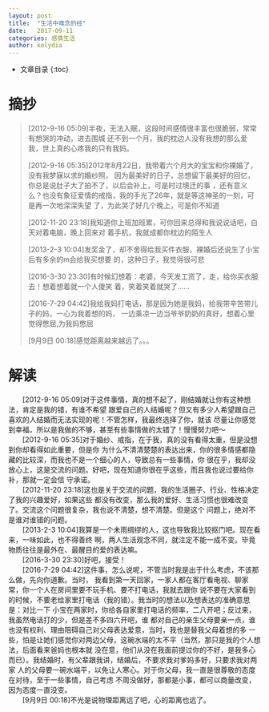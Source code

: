 ```yaml
---
layout: post
title:  "生活中难念的经"
date:   2017-09-11
categories: 感情生活
author: kelydia
---
```

* 文章目录
{:toc}
# 摘抄
> [2012-9-16 05:09]半夜，无法入眠，这段时间感情很丰富也很脆弱，常常有想哭的冲动，进去围城
还不到一个月，我的枕边人没有我想的那么爱我，世上真的心疼我的只有我妈。 ​​​​
>
> [2012-9-16 05:35]2012年8月22日，我带着六个月大的宝宝和你裸婚了，没有我梦寐以求的婚纱照，
因为最美好的日子，总想留下最美好的回忆，你总是说肚子大了拍不了，以后会补上，可是时过境迁的事
，还有意义么？也没有象征爱情的戒指，我的手光了26年，就是等这神圣的一刻，可是再一次地深深失望
了，为此哭了好几个晚上，可是你不知道
>
> [2012-11-20 23:18]我知道你上班加班累，可你回来总得和我说说话吧，白天对着电脑，晚上回来对
着手机，我就成都你枕边的陌生人 
>
> [2013-2-3 10:04]发奖金了，却不舍得给我买件衣服，裸婚后还说生了小宝后有多余的m会给我买想要
的，这种日子，我觉得很可悲
>
> [2016-3-30 23:30]有时候幻想着：老婆，今天发工资了，走，给你买衣服去！想着想着就一个人傻笑
着，笑着笑着就哭了…… ​​​​
>
> [2016-7-29 04:42]我给我妈打电话，那是因为她是我妈，给我带辛苦带儿子的妈，一心为我着想的妈，
一边乘凉一边当爷爷奶奶的真好，想着心里觉得憋屈,为我妈憋屈
>
> [9月9日 00:18]感觉距离越来越远了。。。

# 解读
　　[2012-9-16 05:09]对于这件事情，真的想不起了，刚结婚就让你有这种想法，肯定是我的错，有谁不希望
跟爱自己的人结婚呢？但又有多少人希望跟自己喜欢的人结婚而无法实现的呢！不管怎样，我最终选择了你，就该
尽量让你感觉到幸福，所以是我做的不够，甚至有些事情做的太错了！慢慢努力吧～
<br/>
　　[2012-9-16 05:35]对于婚纱、戒指，在于我，真的没有看得太重，但是没想到你却看得如此重要，但是你
为什么不清清楚楚的表达出来，你的很多情感都隐藏的比较深，而我也不是一个细心的人，导致总有一些事情，你
很在乎，我却没放心上，这是交流的问题。好吧，现在知道你很在乎这些，而且我也说过要给你补，那就一定会信
守承诺。　
<br/>
　　[2012-11-20 23:18]这也是关于交流的问题，我的生活圈子、行业、性格决定了我的兴趣爱好，如果这些
都没有改变，那么我的爱好、生活习惯也很难改变了。交流这个问题很复杂，我也说不清楚，想不清楚。但是这个
问题上，绝对不是谁对谁错的问题。
<br/>
　　[2013-2-3 10:04]我算是一个未雨绸缪的人，这也导致我比较抠门吧。现在看来，一味如此，也不得善终
啊，两人生活观念不同，就注定不能一成不变。毕竟物质往往是最外在、最醒目的爱的表达嘛。
<br/>
　　[2016-3-30 23:30]好吧，接受！
<br/>
　　[2016-7-29 04:42]这件事，怎么说呢，不管当时我是出于什么考虑，不该那么做，先向你道歉。当时，
我看到第一天回家，一家人都在客厅看电视、聊家常，你一个人在房间里要不玩手机、要不打电话，我就去跟你
说不要在大家看到的时候，不要老给家里打电话（我的错）。我当时的想法以及想表达的准确意思是：对比一下
小宝在两家时，你给各自家里打电话的频率，二八开吧；反过来，我虽然电话打的少，但是差不多四六开吧，谁
都对自己的亲生父母要亲一点，谁也没有权利、理由阻碍自己对父母表达爱意，当时，我也是替我父母着想的多
一些，怕是让她们感觉你对两边父母，这碗水端的太不平（当然，那只是我的个人想法，后面看来爸妈也根本就
没在意，他们从没在我面前提过你的不好，是我多心而已）。我结婚时，有父辈跟我讲，结婚后，不要求我对爹妈多好，只要求我对两家
人的父母要一碗水端平，以免让人寒心。对于你父母，我一直是很尊敬的态度在对待，至于一些事情，自己考虑
不周没做好，那都是小事，都可以商量改变，因为态度一直没变。
<br/>
　　[9月9日 00:18]不光是说物理距离远了吧，心的距离也远了。
　
